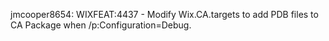jmcooper8654: WIXFEAT:4437 - Modify Wix.CA.targets to add PDB files to CA Package when /p:Configuration=Debug.
